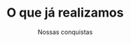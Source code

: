 ---
title: O que já realizamos
subtitle: Nossas conquistas
description: "Explore os projetos realizados pela Palma Produções. Descubra como transformamos ideias em realidade e criamos impacto através do nosso trabalho."
image:
  url: "/images/content/pages/portfolio.jpg"
  alt: "Palma Produções - Portfolio"
  width: 1200
  height: 628
---